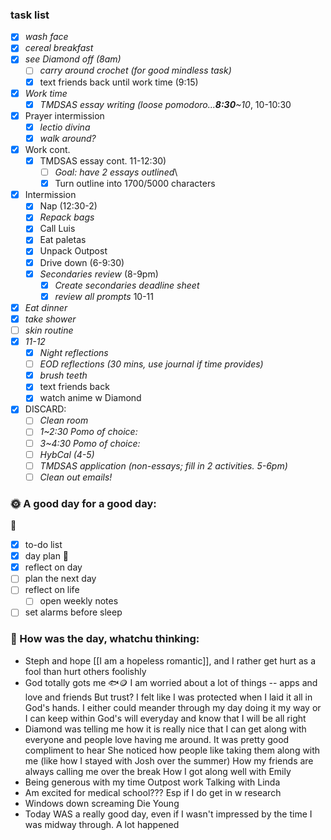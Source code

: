 ### task list
- [x] *wash face*
- [x] *cereal breakfast*
- [x] *see Diamond off (8am)*
	- [ ] *carry around crochet (for good mindless task)*
	- [x] text friends back until work time (9:15)
- [x] *Work time*
	- [x] *TMDSAS essay writing (loose pomodoro...**8:30**~10*, 10-10:30
- [x] Prayer intermission
	- [x] *lectio divina*
	- [x] *walk around?*
- [x] Work cont.
	- [x] TMDSAS essay cont. 11-12:30)
		- [ ] *Goal: have 2 essays outlined*\
		- [x] Turn outline into 1700/5000 characters 
- [x] Intermission
	- [x] Nap (12:30-2)
	- [x] *Repack bags*
	- [x] Call Luis
	- [x] Eat paletas
	- [x] Unpack Outpost
	- [x] Drive down (6-9:30)
	- [x] *Secondaries review* (8-9pm)
		- [x] *Create secondaries deadline sheet*
		- [x] *review all prompts*
10-11
- [x] *Eat dinner*
- [x] *take shower*
- [ ] *skin routine*
- [x] *11-12*
	- [x] *Night reflections*
	- [ ] *EOD reflections (30 mins, use journal if time provides)*
	- [x] *brush teeth*
	- [x] text friends back
	- [x] watch anime w Diamond
- [x] DISCARD:
	- [ ] *Clean room*
	- [ ] *1~2:30 Pomo of choice:*
	- [ ] *3~4:30 Pomo of choice:*
	- [ ] *HybCal (4-5)*
	- [ ] *TMDSAS application (non-essays; fill in 2 activities. 5-6pm)*
	- [ ] *Clean out emails!*
### 🌞 A good day for a good day:
🌻
- [x] to-do list
- [x] day plan
🌼
- [x] reflect on day
- [ ] plan the next day
- [ ] reflect on life
	- [ ] open weekly notes
- [ ] set alarms before sleep
### 📝 How was the day, whatchu thinking:

- Steph and hope
	[[I am a hopeless romantic]], and I rather get hurt as a fool than hurt others foolishly
- God totally gots me 🐟🪙
	I am worried about a lot of things -- apps and love and friends
	But trust? I felt like I was protected when I laid it all in God's hands. I either could meander through my day doing it my way or I can keep within God's will everyday and know that I will be all right
- Diamond was telling me how it is really nice that I can get along with everyone and people love having me around. It was pretty good compliment to hear
	She noticed how people like taking them along with me (like how I stayed with Josh over the summer)
	How my friends are always calling me over the break
	How I got along well with Emily
- Being generous with my time
	Outpost work
	Talking with Linda
- Am excited for medical school??? Esp if I do get in w research
- Windows down screaming Die Young
- Today WAS a really good day, even if I wasn't impressed by the time I was midway through. A lot happened